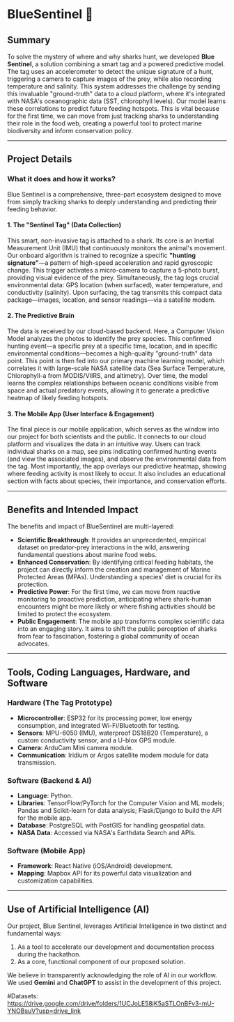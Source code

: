 # BlueSentinel 🦈

## Summary

To solve the mystery of where and why sharks hunt, we developed **Blue Sentinel**, a solution combining a smart tag and a powered predictive model. The tag uses an accelerometer to detect the unique signature of a hunt, triggering a camera to capture images of the prey, while also recording temperature and salinity. This system addresses the challenge by sending this invaluable "ground-truth" data to a cloud platform, where it's integrated with NASA's oceanographic data (SST, chlorophyll levels). Our model learns these correlations to predict future feeding hotspots. This is vital because for the first time, we can move from just tracking sharks to understanding their role in the food web, creating a powerful tool to protect marine biodiversity and inform conservation policy.

---

## Project Details

### What it does and how it works?

Blue Sentinel is a comprehensive, three-part ecosystem designed to move from simply tracking sharks to deeply understanding and predicting their feeding behavior.

#### 1. The "Sentinel Tag" (Data Collection)

This smart, non-invasive tag is attached to a shark. Its core is an Inertial Measurement Unit (IMU) that continuously monitors the animal's movement. Our onboard algorithm is trained to recognize a specific **"hunting signature"**—a pattern of high-speed acceleration and rapid gyroscopic change. This trigger activates a micro-camera to capture a 5-photo burst, providing visual evidence of the prey. Simultaneously, the tag logs crucial environmental data: GPS location (when surfaced), water temperature, and conductivity (salinity). Upon surfacing, the tag transmits this compact data package—images, location, and sensor readings—via a satellite modem.

#### 2. The Predictive Brain

The data is received by our cloud-based backend. Here, a Computer Vision Model analyzes the photos to identify the prey species. This confirmed hunting event—a specific prey at a specific time, location, and in specific environmental conditions—becomes a high-quality "ground-truth" data point. This point is then fed into our primary machine learning model, which correlates it with large-scale NASA satellite data (Sea Surface Temperature, Chlorophyll-a from MODIS/VIIRS, and altimetry). Over time, the model learns the complex relationships between oceanic conditions visible from space and actual predatory events, allowing it to generate a predictive heatmap of likely feeding hotspots.

#### 3. The Mobile App (User Interface & Engagement)

The final piece is our mobile application, which serves as the window into our project for both scientists and the public. It connects to our cloud platform and visualizes the data in an intuitive way. Users can track individual sharks on a map, see pins indicating confirmed hunting events (and view the associated images), and observe the environmental data from the tag. Most importantly, the app overlays our predictive heatmap, showing where feeding activity is most likely to occur. It also includes an educational section with facts about species, their importance, and conservation efforts.

---

## Benefits and Intended Impact

The benefits and impact of BlueSentinel are multi-layered:

* **Scientific Breakthrough**: It provides an unprecedented, empirical dataset on predator-prey interactions in the wild, answering fundamental questions about marine food webs.
* **Enhanced Conservation**: By identifying critical feeding habitats, the project can directly inform the creation and management of Marine Protected Areas (MPAs). Understanding a species' diet is crucial for its protection.
* **Predictive Power**: For the first time, we can move from reactive monitoring to proactive prediction, anticipating where shark-human encounters might be more likely or where fishing activities should be limited to protect the ecosystem.
* **Public Engagement**: The mobile app transforms complex scientific data into an engaging story. It aims to shift the public perception of sharks from fear to fascination, fostering a global community of ocean advocates.

---

## Tools, Coding Languages, Hardware, and Software

### Hardware (The Tag Prototype)

* **Microcontroller**: ESP32 for its processing power, low energy consumption, and integrated Wi-Fi/Bluetooth for testing.
* **Sensors**: MPU-6050 (IMU), waterproof DS18B20 (Temperature), a custom conductivity sensor, and a U-blox GPS module.
* **Camera**: ArduCam Mini camera module.
* **Communication**: Iridium or Argos satellite modem module for data transmission.

### Software (Backend & AI)

* **Language**: Python.
* **Libraries**: TensorFlow/PyTorch for the Computer Vision and ML models; Pandas and Scikit-learn for data analysis; Flask/Django to build the API for the mobile app.
* **Database**: PostgreSQL with PostGIS for handling geospatial data.
* **NASA Data**: Accessed via NASA's Earthdata Search and APIs.

### Software (Mobile App)

* **Framework**: React Native (iOS/Android) development.
* **Mapping**: Mapbox API for its powerful data visualization and customization capabilities.

---

## Use of Artificial Intelligence (AI)

Our project, Blue Sentinel, leverages Artificial Intelligence in two distinct and fundamental ways:

1.  As a tool to accelerate our development and documentation process during the hackathon.
2.  As a core, functional component of our proposed solution.

We believe in transparently acknowledging the role of AI in our workflow. We used **Gemini** and **ChatGPT** to assist in the development of this project.

#Datasets: 
https://drive.google.com/drive/folders/1UCJoLE58jK5aSTLOnBFv3-mU-YNOBsuV?usp=drive_link
